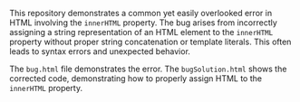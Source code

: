 This repository demonstrates a common yet easily overlooked error in HTML involving the `innerHTML` property.  The bug arises from incorrectly assigning a string representation of an HTML element to the `innerHTML` property without proper string concatenation or template literals. This often leads to syntax errors and unexpected behavior.

The `bug.html` file demonstrates the error. The `bugSolution.html` shows the corrected code, demonstrating how to properly assign HTML to the `innerHTML` property.